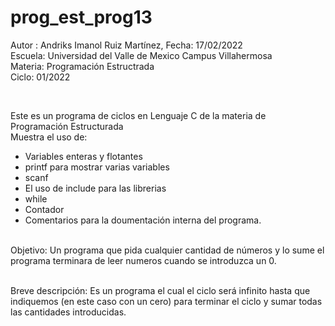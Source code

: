 # prog_est_prog13
Autor : Andriks Imanol Ruiz Martínez, Fecha: 17/02/2022 <br>
Escuela: Universidad del Valle de Mexico Campus Villahermosa <br>
Materia: Programación Estructrada <br>
Ciclo: 01/2022</p>
<br>
<p>Este es un programa de ciclos en Lenguaje C de la materia de Programación Estructurada<br>
Muestra el uso de:
  <ul>
    <li>Variables enteras y flotantes</li>
    <li>printf para mostrar varias variables</li>
    <li>scanf</li>
    <li>El uso de include para las librerias</li>
    <li>while</li>
    <li>Contador</li>
    <li>Comentarios para la doumentación interna del programa.</li>
    </ul>
    </p>
<br>
Objetivo: Un programa que pida cualquier cantidad de números y lo sume
el programa terminara de leer numeros cuando se introduzca un 0.
<br>
<br>
<p>Breve descripción:
Es un programa el cual el ciclo será infinito hasta que indiquemos (en este caso con un cero) para terminar el ciclo y sumar todas las cantidades introducidas.
<br>
</p>

